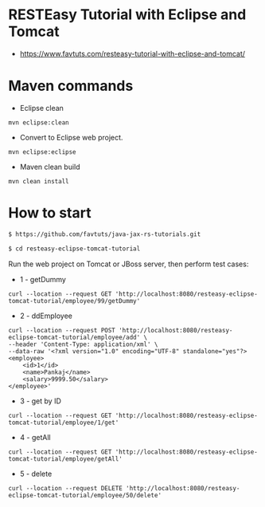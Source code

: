 # RESTEasy Tutorial with Eclipse and Tomcat

* https://www.favtuts.com/resteasy-tutorial-with-eclipse-and-tomcat/

# Maven commands

* Eclipse clean

```
mvn eclipse:clean
```

* Convert to Eclipse web project.
```
mvn eclipse:eclipse
```

* Maven clean build
```
mvn clean install
```

# How to start

```bash
$ https://github.com/favtuts/java-jax-rs-tutorials.git

$ cd resteasy-eclipse-tomcat-tutorial
```

Run the web project on Tomcat or JBoss server, then perform test cases:

* 1 - getDummy

```
curl --location --request GET 'http://localhost:8080/resteasy-eclipse-tomcat-tutorial/employee/99/getDummy'
```

* 2 - ddEmployee

```
curl --location --request POST 'http://localhost:8080/resteasy-eclipse-tomcat-tutorial/employee/add' \
--header 'Content-Type: application/xml' \
--data-raw '<?xml version="1.0" encoding="UTF-8" standalone="yes"?>
<employee>
    <id>1</id>
    <name>Pankaj</name>
    <salary>9999.50</salary>
</employee>'
```

* 3 - get by ID

```
curl --location --request GET 'http://localhost:8080/resteasy-eclipse-tomcat-tutorial/employee/1/get'
```

* 4 - getAll

```
curl --location --request GET 'http://localhost:8080/resteasy-eclipse-tomcat-tutorial/employee/getAll'
```

* 5 - delete

```
curl --location --request DELETE 'http://localhost:8080/resteasy-eclipse-tomcat-tutorial/employee/50/delete'
```